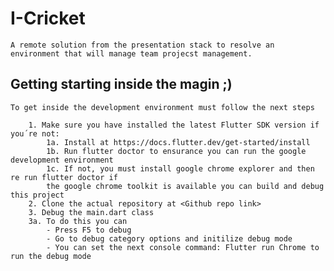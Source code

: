# I-Cricket

    A remote solution from the presentation stack to resolve an environment that will manage team projecst management.

## Getting starting inside the magin ;)

    To get inside the development environment must follow the next steps

        1. Make sure you have installed the latest Flutter SDK version if you´re not:
            1a. Install at https://docs.flutter.dev/get-started/install
            1b. Run flutter doctor to ensurance you can run the google development environment
            1c. If not, you must install google chrome explorer and then re run flutter doctor if
            the google chrome toolkit is available you can build and debug this project
        2. Clone the actual repository at <Github repo link>
        3. Debug the main.dart class 
        3a. To do this you can
            - Press F5 to debug
            - Go to debug category options and initilize debug mode
            - You can set the next console command: Flutter run Chrome to run the debug mode